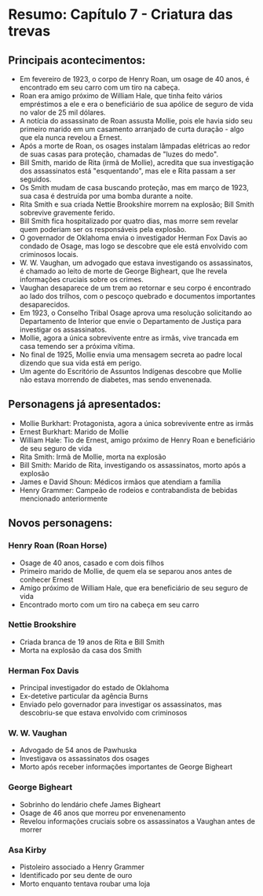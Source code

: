 # Resumo: Capítulo 7 - Criatura das trevas

## Principais acontecimentos:
- Em fevereiro de 1923, o corpo de Henry Roan, um osage de 40 anos, é encontrado em seu carro com um tiro na cabeça.
- Roan era amigo próximo de William Hale, que tinha feito vários empréstimos a ele e era o beneficiário de sua apólice de seguro de vida no valor de 25 mil dólares.
- A notícia do assassinato de Roan assusta Mollie, pois ele havia sido seu primeiro marido em um casamento arranjado de curta duração - algo que ela nunca revelou a Ernest.
- Após a morte de Roan, os osages instalam lâmpadas elétricas ao redor de suas casas para proteção, chamadas de "luzes do medo".
- Bill Smith, marido de Rita (irmã de Mollie), acredita que sua investigação dos assassinatos está "esquentando", mas ele e Rita passam a ser seguidos.
- Os Smith mudam de casa buscando proteção, mas em março de 1923, sua casa é destruída por uma bomba durante a noite.
- Rita Smith e sua criada Nettie Brookshire morrem na explosão; Bill Smith sobrevive gravemente ferido.
- Bill Smith fica hospitalizado por quatro dias, mas morre sem revelar quem poderiam ser os responsáveis pela explosão.
- O governador de Oklahoma envia o investigador Herman Fox Davis ao condado de Osage, mas logo se descobre que ele está envolvido com criminosos locais.
- W. W. Vaughan, um advogado que estava investigando os assassinatos, é chamado ao leito de morte de George Bigheart, que lhe revela informações cruciais sobre os crimes.
- Vaughan desaparece de um trem ao retornar e seu corpo é encontrado ao lado dos trilhos, com o pescoço quebrado e documentos importantes desaparecidos.
- Em 1923, o Conselho Tribal Osage aprova uma resolução solicitando ao Departamento de Interior que envie o Departamento de Justiça para investigar os assassinatos.
- Mollie, agora a única sobrevivente entre as irmãs, vive trancada em casa temendo ser a próxima vítima.
- No final de 1925, Mollie envia uma mensagem secreta ao padre local dizendo que sua vida está em perigo.
- Um agente do Escritório de Assuntos Indígenas descobre que Mollie não estava morrendo de diabetes, mas sendo envenenada.

## Personagens já apresentados:
- Mollie Burkhart: Protagonista, agora a única sobrevivente entre as irmãs
- Ernest Burkhart: Marido de Mollie
- William Hale: Tio de Ernest, amigo próximo de Henry Roan e beneficiário de seu seguro de vida
- Rita Smith: Irmã de Mollie, morta na explosão
- Bill Smith: Marido de Rita, investigando os assassinatos, morto após a explosão
- James e David Shoun: Médicos irmãos que atendiam a família
- Henry Grammer: Campeão de rodeios e contrabandista de bebidas mencionado anteriormente

## Novos personagens:

### Henry Roan (Roan Horse)
- Osage de 40 anos, casado e com dois filhos
- Primeiro marido de Mollie, de quem ela se separou anos antes de conhecer Ernest
- Amigo próximo de William Hale, que era beneficiário de seu seguro de vida
- Encontrado morto com um tiro na cabeça em seu carro

### Nettie Brookshire
- Criada branca de 19 anos de Rita e Bill Smith
- Morta na explosão da casa dos Smith

### Herman Fox Davis
- Principal investigador do estado de Oklahoma
- Ex-detetive particular da agência Burns
- Enviado pelo governador para investigar os assassinatos, mas descobriu-se que estava envolvido com criminosos

### W. W. Vaughan
- Advogado de 54 anos de Pawhuska
- Investigava os assassinatos dos osages
- Morto após receber informações importantes de George Bigheart

### George Bigheart
- Sobrinho do lendário chefe James Bigheart
- Osage de 46 anos que morreu por envenenamento
- Revelou informações cruciais sobre os assassinatos a Vaughan antes de morrer

### Asa Kirby
- Pistoleiro associado a Henry Grammer
- Identificado por seu dente de ouro
- Morto enquanto tentava roubar uma loja 